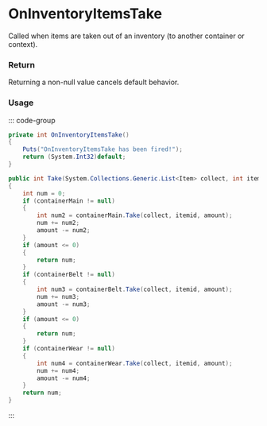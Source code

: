 # OnInventoryItemsTake
<Badge type="info" text="Item"/><Badge type="danger" text="Carbon Compatible"/><Badge type="warning" text="Oxide Compatible"/>
Called when items are taken out of an inventory (to another container or context).

### Return
Returning a non-null value cancels default behavior.

### Usage
::: code-group
```csharp [Example]
private int OnInventoryItemsTake()
{
	Puts("OnInventoryItemsTake has been fired!");
	return (System.Int32)default;
}
```
```csharp [Source — Assembly-CSharp @ PlayerInventory]
public int Take(System.Collections.Generic.List<Item> collect, int itemid, int amount)
{
	int num = 0;
	if (containerMain != null)
	{
		int num2 = containerMain.Take(collect, itemid, amount);
		num += num2;
		amount -= num2;
	}
	if (amount <= 0)
	{
		return num;
	}
	if (containerBelt != null)
	{
		int num3 = containerBelt.Take(collect, itemid, amount);
		num += num3;
		amount -= num3;
	}
	if (amount <= 0)
	{
		return num;
	}
	if (containerWear != null)
	{
		int num4 = containerWear.Take(collect, itemid, amount);
		num += num4;
		amount -= num4;
	}
	return num;
}

```
:::
